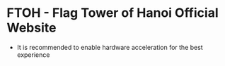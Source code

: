 # FTOH - Flag Tower of Hanoi Official Website

- It is recommended to enable hardware acceleration for the best experience
